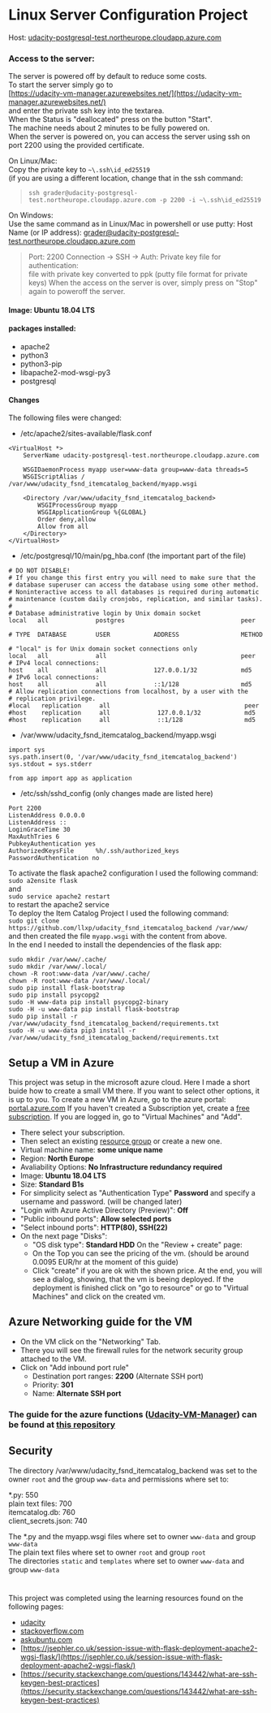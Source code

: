 
# Linux Server Configuration Project

Host: [udacity-postgresql-test.northeurope.cloudapp.azure.com](http://udacity-postgresql-test.northeurope.cloudapp.azure.com)
### Access to the server: ###
The server is powered off by default to reduce some costs.<br/>
To start the server simply go to<br/>
[https://udacity-vm-manager.azurewebsites.net/](https://udacity-vm-manager.azurewebsites.net/)<br/>
and enter the private ssh key into the textarea.<br/>
When the Status is "deallocated" press on the button "Start".<br/>
The machine needs about 2 minutes to be fully powered on.<br/>
When the server is powered on, you can access the server using ssh on port 2200 using the provided certificate.

On Linux/Mac:<br/>
Copy the private key to ```~\.ssh\id_ed25519``` </br> (if you are using a different location, change that in the ssh command:
> ```ssh grader@udacity-postgresql-test.northeurope.cloudapp.azure.com -p 2200 -i ~\.ssh\id_ed25519```

On Windows:<br/>
Use the same command as in Linux/Mac in powershell or use putty:
Host Name (or IP address): grader@udacity-postgresql-test.northeurope.cloudapp.azure.com
> Port: 2200
Connection -> SSH -> Auth:
Private key file for authentication: <br/>file with private key converted to ppk (putty file format for private keys)
When the access on the server is over, simply press on "Stop" again to poweroff the server.<br/>

#### Image: Ubuntu 18.04 LTS ####
#### packages installed: ####
- apache2
- python3
- python3-pip
- libapache2-mod-wsgi-py3
- postgresql

#### Changes ####
The following files were changed:
- /etc/apache2/sites-available/flask.conf
```
<VirtualHost *>
    ServerName udacity-postgresql-test.northeurope.cloudapp.azure.com

    WSGIDaemonProcess myapp user=www-data group=www-data threads=5
    WSGIScriptAlias / /var/www/udacity_fsnd_itemcatalog_backend/myapp.wsgi

    <Directory /var/www/udacity_fsnd_itemcatalog_backend>
        WSGIProcessGroup myapp
        WSGIApplicationGroup %{GLOBAL}
        Order deny,allow
        Allow from all
    </Directory>
</VirtualHost>
```
- /etc/postgresql/10/main/pg_hba.conf (the important part of the file)
```
# DO NOT DISABLE!
# If you change this first entry you will need to make sure that the
# database superuser can access the database using some other method.
# Noninteractive access to all databases is required during automatic
# maintenance (custom daily cronjobs, replication, and similar tasks).
#
# Database administrative login by Unix domain socket
local   all             postgres                                peer

# TYPE  DATABASE        USER            ADDRESS                 METHOD

# "local" is for Unix domain socket connections only
local   all             all                                     peer
# IPv4 local connections:
host    all             all             127.0.0.1/32            md5
# IPv6 local connections:
host    all             all             ::1/128                 md5
# Allow replication connections from localhost, by a user with the
# replication privilege.
#local   replication     all                                     peer
#host    replication     all             127.0.0.1/32            md5
#host    replication     all             ::1/128                 md5
```
- /var/www/udacity_fsnd_itemcatalog_backend/myapp.wsgi
```
import sys
sys.path.insert(0, '/var/www/udacity_fsnd_itemcatalog_backend')
sys.stdout = sys.stderr

from app import app as application
```
- /etc/ssh/sshd_config (only changes made are listed here)
```
Port 2200
ListenAddress 0.0.0.0
ListenAddress ::
LoginGraceTime 30
MaxAuthTries 6
PubkeyAuthentication yes
AuthorizedKeysFile      %h/.ssh/authorized_keys
PasswordAuthentication no
```
To activate the flask apache2 configuration I used the following command:<br/>
```sudo a2ensite flask```<br/>
and<br/>
```sudo service apache2 restart```<br/>
to restart the apache2 service<br/>
To deploy the Item Catalog Project I used the following command:<br/>
```sudo git clone https://github.com/llxp/udacity_fsnd_itemcatalog_backend /var/www/```<br/>
and then created the file ```myapp.wsgi``` with the content from above.<br/>
In the end I needed to install the dependencies of the flask app:
```
sudo mkdir /var/www/.cache/
sudo mkdir /var/www/.local/
chown -R root:www-data /var/www/.cache/
chown -R root:www-data /var/www/.local/
sudo pip install flask-bootstrap
sudo pip install psycopg2
sudo -H www-data pip install psycopg2-binary
sudo -H -u www-data pip install flask-bootstrap
sudo pip install -r /var/www/udacity_fsnd_itemcatalog_backend/requirements.txt
sudo -H -u www-data pip3 install -r /var/www/udacity_fsnd_itemcatalog_backend/requirements.txt
```

## Setup a VM in Azure ##
This project was setup in the microsoft azure cloud. Here I made a short buide how to create a small VM there. If you want to select other options, it is up to you.
To create a new VM in Azure, go to the azure portal: [portal.azure.com](https://portal.azure.com)
If you haven't created a Subscription yet, create a [free subscription](https://azure.microsoft.com/en-us/free/). 
If you are logged in, go to "Virtual Machines" and "Add".
- There select your subscription.
- Then select an existing [resource group](https://docs.microsoft.com/en-us/azure/azure-resource-manager/resource-group-overview#resource-groups) or create a new one.
- Virtual machine name: **some unique name**
- Region: **North Europe**
- Avaliability Options: **No Infrastructure redundancy required**
- Image: **Ubuntu 18.04 LTS**
- Size: **Standard B1s**
- For simplicity select as "Authentication Type" **Password** and specify a username and password. (will be changed later)
- "Login with Azure Active Directory (Preview)": **Off**
- "Public inbound ports": **Allow selected ports**
- "Select inbound ports": **HTTP(80), SSH(22)**
- On the next page "Disks":
	- "OS disk type": **Standard HDD**
On the "Review + create" page:
	- On the Top you can see the pricing of the vm. (should be around 0.0095 EUR/hr at the moment of this guide)
	- Click "create" if you are ok with the shown price.
At the end, you will see a dialog, showing, that the vm is beeing deployed.
If the deployment is finished click on "go to resource" or go to "Virtual Machines" and click on the created vm.

## Azure Networking guide for the VM ##
- On the VM click on the "Networking" Tab.
- There you will see the firewall rules for the network security group attached to the VM.
- Click on "Add inbound port rule"
	- Destination port ranges: **2200** (Alternate SSH port)
	- Priority: **301**
	- Name: **Alternate SSH port**

### The guide for the azure functions ([Udacity-VM-Manager](https://udacity-vm-manager.azurewebsites.net/)) can be found at [this repository](https://github.com/llxp/vm-manager) ###


## Security ##
The directory /var/www/udacity_fsnd_itemcatalog_backend was set to the owner ```root``` and the group ```www-data``` and permissions where set to:

*.py: 550<br/>
plain text files: 700<br/>
itemcatalog.db: 760<br/>
client_secrets.json: 740<br/>

The *.py and the myapp.wsgi files where set to owner ```www-data``` and group ```www-data```<br/>
The plain text files where set to owner ```root``` and group ```root```<br/>
The directories ```static``` and ```templates``` where set to owner ```www-data``` and group ```www-data```

#
This project was completed using the learning resources found on the following pages:
- [udacity](https://udacity.com)
- [stackoverflow.com](https://stackoverflow.com)
- [askubuntu.com](https://askubuntu.com)
- [https://jsephler.co.uk/session-issue-with-flask-deployment-apache2-wgsi-flask/](https://jsephler.co.uk/session-issue-with-flask-deployment-apache2-wgsi-flask/)
- [https://security.stackexchange.com/questions/143442/what-are-ssh-keygen-best-practices](https://security.stackexchange.com/questions/143442/what-are-ssh-keygen-best-practices)